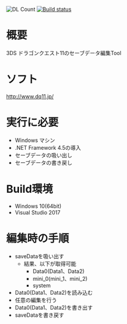 ![DL Count](https://img.shields.io/github/downloads/turtle-insect/DQ11/total.svg)
[![Build status](https://ci.appveyor.com/api/projects/status/88s05mxijfh619at?svg=true)](https://ci.appveyor.com/project/turtle-insect/dq11)

# 概要
3DS ドラゴンクエスト11のセーブデータ編集Tool

# ソフト
http://www.dq11.jp/

# 実行に必要
* Windows マシン
* .NET Framework 4.5の導入
* セーブデータの吸い出し
* セーブデータの書き戻し

# Build環境
* Windows 10(64bit)
* Visual Studio 2017

# 編集時の手順
* saveDataを吸い出す
   * 結果、以下が取得可能
      * Data0(Data1、Data2)
      * mini_0(mini_1、mini_2)
      * system
* Data0(Data1、Data2)を読み込む
* 任意の編集を行う
* Data0(Data1、Data2)を書き出す
* saveDataを書き戻す

